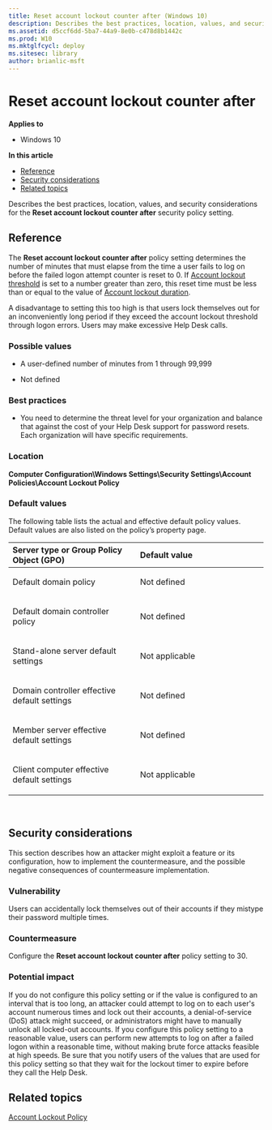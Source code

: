 ```yaml
---
title: Reset account lockout counter after (Windows 10)
description: Describes the best practices, location, values, and security considerations for the Reset account lockout counter after security policy setting.
ms.assetid: d5ccf6dd-5ba7-44a9-8e0b-c478d8b1442c
ms.prod: W10
ms.mktglfcycl: deploy
ms.sitesec: library
author: brianlic-msft
---
```


# Reset account lockout counter after


**Applies to**

-   Windows 10

**In this article**

-   [Reference](#reference)
-   [Security considerations](#security-considerations)
-   [Related topics](#related-topics)

Describes the best practices, location, values, and security considerations for the **Reset account lockout counter after** security policy setting.

## Reference


The **Reset account lockout counter after** policy setting determines the number of minutes that must elapse from the time a user fails to log on before the failed logon attempt counter is reset to 0. If [Account lockout threshold](account-lockout-threshold.md) is set to a number greater than zero, this reset time must be less than or equal to the value of [Account lockout duration](account-lockout-duration.md).

A disadvantage to setting this too high is that users lock themselves out for an inconveniently long period if they exceed the account lockout threshold through logon errors. Users may make excessive Help Desk calls.

### Possible values

-   A user-defined number of minutes from 1 through 99,999

-   Not defined

### Best practices

-   You need to determine the threat level for your organization and balance that against the cost of your Help Desk support for password resets. Each organization will have specific requirements.

### Location

**Computer Configuration\\Windows Settings\\Security Settings\\Account Policies\\Account Lockout Policy**

### Default values

The following table lists the actual and effective default policy values. Default values are also listed on the policy’s property page.

<table>
<colgroup>
<col width="50%" />
<col width="50%" />
</colgroup>
<thead>
<tr class="header">
<th align="left">Server type or Group Policy Object (GPO)</th>
<th align="left">Default value</th>
</tr>
</thead>
<tbody>
<tr class="odd">
<td align="left"><p>Default domain policy</p></td>
<td align="left"><p>Not defined</p></td>
</tr>
<tr class="even">
<td align="left"><p>Default domain controller policy</p></td>
<td align="left"><p>Not defined</p></td>
</tr>
<tr class="odd">
<td align="left"><p>Stand-alone server default settings</p></td>
<td align="left"><p>Not applicable</p></td>
</tr>
<tr class="even">
<td align="left"><p>Domain controller effective default settings</p></td>
<td align="left"><p>Not defined</p></td>
</tr>
<tr class="odd">
<td align="left"><p>Member server effective default settings</p></td>
<td align="left"><p>Not defined</p></td>
</tr>
<tr class="even">
<td align="left"><p>Client computer effective default settings</p></td>
<td align="left"><p>Not applicable</p></td>
</tr>
</tbody>
</table>

 

## Security considerations


This section describes how an attacker might exploit a feature or its configuration, how to implement the countermeasure, and the possible negative consequences of countermeasure implementation.

### Vulnerability

Users can accidentally lock themselves out of their accounts if they mistype their password multiple times.

### Countermeasure

Configure the **Reset account lockout counter after** policy setting to 30.

### Potential impact

If you do not configure this policy setting or if the value is configured to an interval that is too long, an attacker could attempt to log on to each user's account numerous times and lock out their accounts, a denial-of-service (DoS) attack might succeed, or administrators might have to manually unlock all locked-out accounts. If you configure this policy setting to a reasonable value, users can perform new attempts to log on after a failed logon within a reasonable time, without making brute force attacks feasible at high speeds. Be sure that you notify users of the values that are used for this policy setting so that they wait for the lockout timer to expire before they call the Help Desk.

## Related topics


[Account Lockout Policy](account-lockout-policy.md)

 

 





